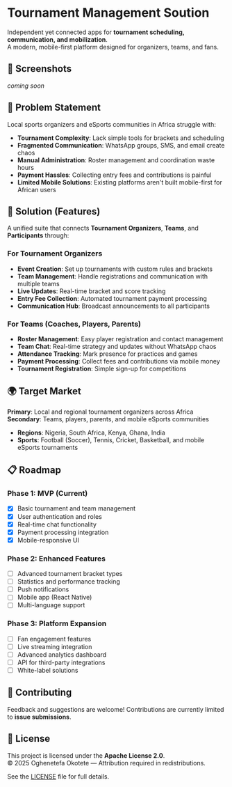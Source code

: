 # Tournament Management Soution 

Independent yet connected apps for **tournament scheduling, communication, and mobilization**.  
A modern, mobile-first platform designed for organizers, teams, and fans.

## 👥 Screenshots
_coming soon_

## 🎯 Problem Statement

Local sports organizers and eSports communities in Africa struggle with:
- **Tournament Complexity**: Lack simple tools for brackets and scheduling
- **Fragmented Communication**: WhatsApp groups, SMS, and email create chaos
- **Manual Administration**: Roster management and coordination waste hours
- **Payment Hassles**: Collecting entry fees and contributions is painful
- **Limited Mobile Solutions**: Existing platforms aren't built mobile-first for African users

## 🚀 Solution (Features)

A unified suite that connects **Tournament Organizers**, **Teams**, and **Participants** through:

### For Tournament Organizers
- **Event Creation**: Set up tournaments with custom rules and brackets  
- **Team Management**: Handle registrations and communication with multiple teams  
- **Live Updates**: Real-time bracket and score tracking  
- **Entry Fee Collection**: Automated tournament payment processing  
- **Communication Hub**: Broadcast announcements to all participants  

### For Teams (Coaches, Players, Parents)
- **Roster Management**: Easy player registration and contact management  
- **Team Chat**: Real-time strategy and updates without WhatsApp chaos  
- **Attendance Tracking**: Mark presence for practices and games  
- **Payment Processing**: Collect fees and contributions via mobile money  
- **Tournament Registration**: Simple sign-up for competitions  

## 🌍 Target Market

**Primary**: Local and regional tournament organizers across Africa  
**Secondary**: Teams, players, parents, and mobile eSports communities  

- **Regions**: Nigeria, South Africa, Kenya, Ghana, India  
- **Sports**: Football (Soccer), Tennis, Cricket, Basketball, and mobile eSports tournaments  

## 📋 Roadmap

### Phase 1: MVP (Current)
- [x] Basic tournament and team management  
- [x] User authentication and roles  
- [x] Real-time chat functionality  
- [x] Payment processing integration  
- [x] Mobile-responsive UI  

### Phase 2: Enhanced Features
- [ ] Advanced tournament bracket types  
- [ ] Statistics and performance tracking  
- [ ] Push notifications  
- [ ] Mobile app (React Native)  
- [ ] Multi-language support  

### Phase 3: Platform Expansion
- [ ] Fan engagement features  
- [ ] Live streaming integration  
- [ ] Advanced analytics dashboard  
- [ ] API for third-party integrations  
- [ ] White-label solutions  

## 🤝 Contributing

Feedback and suggestions are welcome! Contributions are currently limited to **issue submissions**.

## 📄 License

This project is licensed under the **Apache License 2.0**.  
© 2025 Oghenetefa Okotete — Attribution required in redistributions.  

See the [LICENSE](LICENSE) file for full details.